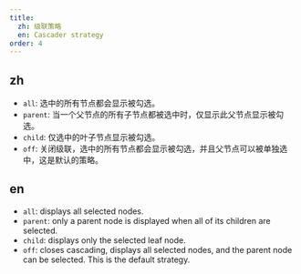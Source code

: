 ```yaml
---
title:
  zh: 级联策略
  en: Cascader strategy
order: 4
---
```


## zh

- `all`: 选中的所有节点都会显示被勾选。
- `parent`: 当一个父节点的所有子节点都被选中时，仅显示此父节点显示被勾选。
- `child`: 仅选中的叶子节点显示被勾选。
- `off`: 关闭级联，选中的所有节点都会显示被勾选，并且父节点可以被单独选中，这是默认的策略。

## en

- `all`: displays all selected nodes.
- `parent`: only a parent node is displayed when all of its children are selected.
- `child`: displays only the selected leaf node.
- `off`:  closes cascading, displays all selected nodes, and the parent node can be selected. This is the default strategy.
